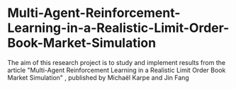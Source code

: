 # Multi-Agent-Reinforcement-Learning-in-a-Realistic-Limit-Order-Book-Market-Simulation
The aim of this research project is to study and implement results from the article "Multi-Agent Reinforcement Learning in a Realistic Limit Order Book Market Simulation" , published by Michaël Karpe and Jin Fang
